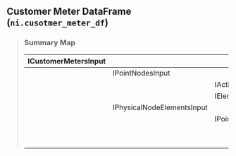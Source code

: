 ## Customer Meter DataFrame (`ni.cusotmer_meter_df`)

> ### **Summary Map**
>
> | ICustomerMetersInput | | ||
> |--|--|--|--|
> | | IPointNodesInput |||
> | | | IActiveElementsInput ||
> | | | IElementsInput ||
> | | IPhysicalNodeElementsInput ||
> | | | IPointNodesInput ||
> | | | | IActiveElementsInput |
> | | | | IElementsInput |
